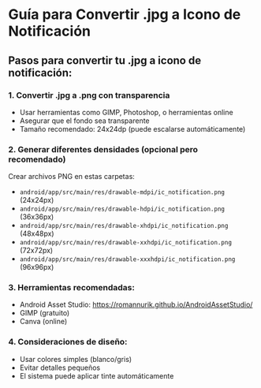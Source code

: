 # Guía para Convertir .jpg a Icono de Notificación

## Pasos para convertir tu .jpg a icono de notificación:

### 1. Convertir .jpg a .png con transparencia
- Usar herramientas como GIMP, Photoshop, o herramientas online
- Asegurar que el fondo sea transparente
- Tamaño recomendado: 24x24dp (puede escalarse automáticamente)

### 2. Generar diferentes densidades (opcional pero recomendado)
Crear archivos PNG en estas carpetas:
- `android/app/src/main/res/drawable-mdpi/ic_notification.png` (24x24px)
- `android/app/src/main/res/drawable-hdpi/ic_notification.png` (36x36px)  
- `android/app/src/main/res/drawable-xhdpi/ic_notification.png` (48x48px)
- `android/app/src/main/res/drawable-xxhdpi/ic_notification.png` (72x72px)
- `android/app/src/main/res/drawable-xxxhdpi/ic_notification.png` (96x96px)

### 3. Herramientas recomendadas:
- Android Asset Studio: https://romannurik.github.io/AndroidAssetStudio/
- GIMP (gratuito)
- Canva (online)

### 4. Consideraciones de diseño:
- Usar colores simples (blanco/gris)
- Evitar detalles pequeños
- El sistema puede aplicar tinte automáticamente
